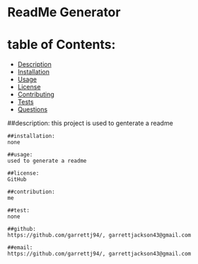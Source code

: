 
  # ReadMe Generator 
 

  # table of Contents:
  - [Description](#description)
  - [Installation](#installation)
  - [Usage](#usage)
  - [License](#license)
  - [Contributing](#contributing)
  - [Tests](#tests)
  - [Questions](#questions)
  
  ##description:
    this project is used to genterate a readme

    ##installation:
    none

    ##usage:
    used to generate a readme 

    ##license:
    GitHub

    ##contribution:
    me

    ##test:
    none

    ##github:  
    https://github.com/garrettj94/, garrettjackson43@gmail.com
  
    ##email:
    https://github.com/garrettj94/, garrettjackson43@gmail.com


 
